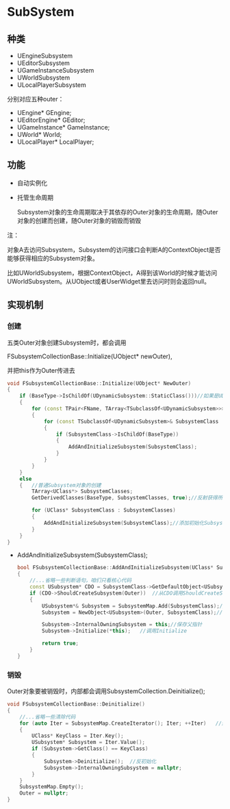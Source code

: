 # SubSystem

## 种类

- UEngineSubsystem
- UEditorSubsystem
- UGameInstanceSubsystem
- UWorldSubsystem
- ULocalPlayerSubsystem

分别对应五种outer：

- UEngine* GEngine;
- UEditorEngine* GEditor;
- UGameInstance* GameInstance;
- UWorld* World;
- ULocalPlayer* LocalPlayer;

## 功能

- 自动实例化

- 托管生命周期

  Subsystem对象的生命周期取决于其依存的Outer对象的生命周期，随Outer对象的创建而创建，随Outer对象的销毁而销毁

注：

对象A去访问Subsystem，Subsystem的访问接口会判断A的ContextObject是否能够获得相应的Subsystem对象。

比如UWorldSubsystem，根据ContextObject，A得到该World的时候才能访问UWorldSubsystem。从UObject或者UserWidget里去访问时则会返回null。

## 实现机制

### 创建

五类Outer对象创建Subsystem时，都会调用

FSubsystemCollectionBase::Initialize(UObject* newOuter),

并把this作为Outer传进去

```cpp
void FSubsystemCollectionBase::Initialize(UObject* NewOuter)
{
    if (BaseType->IsChildOf(UDynamicSubsystem::StaticClass()))//如果是UDynamicSubsystem的子类
    {
        for (const TPair<FName, TArray<TSubclassOf<UDynamicSubsystem>>>& SubsystemClasses : DynamicSystemModuleMap)
        {
            for (const TSubclassOf<UDynamicSubsystem>& SubsystemClass : SubsystemClasses.Value)
            {
                if (SubsystemClass->IsChildOf(BaseType))
                {
                    AddAndInitializeSubsystem(SubsystemClass);
                }
            }
        }
    }
    else
    {   //普通Subsystem对象的创建
        TArray<UClass*> SubsystemClasses;
        GetDerivedClasses(BaseType, SubsystemClasses, true);//反射获得所有子类

        for (UClass* SubsystemClass : SubsystemClasses)
        {
            AddAndInitializeSubsystem(SubsystemClass);//添加初始化Subsystem对象创建
        }
    }
}
```

- AddAndInitializeSubsystem(SubsystemClass);

  ```cpp
  bool FSubsystemCollectionBase::AddAndInitializeSubsystem(UClass* SubsystemClass)
  {
      //...省略一些判断语句，咱们只看核心代码
      const USubsystem* CDO = SubsystemClass->GetDefaultObject<USubsystem>();
      if (CDO->ShouldCreateSubsystem(Outer))  //从CDO调用ShouldCreateSubsystem来判断是否要创建
      {
          USubsystem*& Subsystem = SubsystemMap.Add(SubsystemClass);//创建且添加到Map里
          Subsystem = NewObject<USubsystem>(Outer, SubsystemClass);//创建对象
  
          Subsystem->InternalOwningSubsystem = this;//保存父指针
          Subsystem->Initialize(*this);   //调用Initialize
  
          return true;
      }
  }
  ```

### 销毁

Outer对象要被销毁时，内部都会调用SubsystemCollection.Deinitialize();

```cpp
void FSubsystemCollectionBase::Deinitialize()
{
    //...省略一些清除代码
    for (auto Iter = SubsystemMap.CreateIterator(); Iter; ++Iter)   //遍历Map
    {
        UClass* KeyClass = Iter.Key();
        USubsystem* Subsystem = Iter.Value();
        if (Subsystem->GetClass() == KeyClass)
        {
            Subsystem->Deinitialize();  //反初始化
            Subsystem->InternalOwningSubsystem = nullptr;
        }
    }
    SubsystemMap.Empty();
    Outer = nullptr;
}
```


